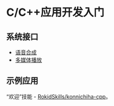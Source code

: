 # C/C++应用开发入门

## 系统接口

- [语音合成](cplusplus/tts.md)
- [多媒体播放](cplusplus/mediaplayer.md)

## 示例应用

“欢迎”技能 - [RokidSkills/konnichiha-cpp](https://github.com/RokidSkills/konnichiha-cpp)。